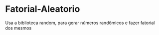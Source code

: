 # Fatorial-Aleatorio
Usa a biblioteca random, para gerar números randômicos e fazer fatorial dos mesmos
